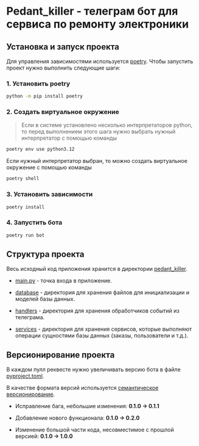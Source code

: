 # Pedant_killer - телеграм бот для сервиса по ремонту электроники

## Установка и запуск проекта

Для управления зависимостями используется [poetry](https://python-poetry.org/docs/basic-usage/). Чтобы запустить проект нужно выполнить следующие шаги:

### 1. Установить poetry

```bash
python -m pip install poetry
```

### 2. Создать виртуальное окружение

> Если в системе установлено несколько интерпретаторов python, то перед выполнением этого шага нужно выбрать нужный интерпретатор с помощью команды

```bash
poetry env use python3.12
```

Если нужный интерпретатор выбран, то можно создать виртуальное окружение с помощью команды

```bash
poetry shell
```

### 3. Установить зависимости

```bash
poetry install
```

### 4. Запустить бота

```bash
poetry run bot
```

## Структура проекта

Весь исходный код приложения хранится в директории [pedant_killer](./pedant_killer/).

* [main.py](./pedant_killer/main.py) - точка входа в приложение.

* [database](./pedant_killer/database/) - директория для хранения файлов для инициализации и моделей базы данных.

* [handlers](pedant_killer/telegram_bot/handlers/) - директория для хранения обработчиков событий из телеграма.

* [services](./pedant_killer/services/) - директория для хранения сервисов, которые выполняют операции сущностями базы данных (заказы, пользователи и т.д.).

## Версионирование проекта

В каждом пулл реквесте нужно увеличивать версию бота в файле [pyproject.toml](./pyproject.toml).

В качестве формата версий используется [семантическое версионирование](https://semver.org/lang/ru/).

* Исправление бага, небольшие изменения: **0.1.0 -> 0.1.1**

* Добавление нового функционала: **0.1.0 -> 0.2.0**

* Изменение большой части кода, несовместимое с прошлой версией: **0.1.0 -> 1.0.0**

